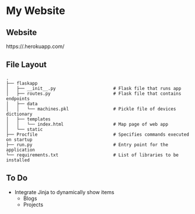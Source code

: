 # My Website

## Website
https://.herokuapp.com/

## File Layout

    .
    ├── flaskapp
    │   ├── __init__.py                      # Flask file that runs app
    │   ├── routes.py                        # Flask file that contains endpoints
    │   ├── data
    │   │   └── machines.pkl                 # Pickle file of devices dictionary 
    │   ├── templates   
    │   │   └── index.html                   # Map page of web app
    │   └── static   
    ├── Procfile                             # Specifies commands executed on startup
    ├── run.py                               # Entry point for the application
    └── requirements.txt                     # List of libraries to be installed

## To Do
- Integrate Jinja to dynamically show items
  - Blogs
  - Projects